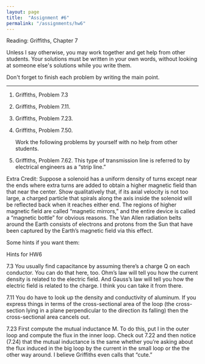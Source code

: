```yaml
---
layout: page
title:  "Assignment #6"
permalink: "/assignments/hw6"
---
```


Reading: 
Griffiths, Chapter 7

Unless I say otherwise, you may work together and get help from other students. Your solutions must be written in your own words, without looking at someone else's solutions while
you write them.

Don't forget to finish each problem by writing the main point.

______________________________________________________________________________

1.	Griffiths, Problem 7.3
2.	Griffiths, Problem 7.11.
3.	Griffiths, Problem 7.23.
4.	Griffiths, Problem 7.50.

	Work the following problems by yourself with no help from other students.

5.	Griffiths, Problem 7.62. This type of transmission line is referred to by electrical engineers as a “strip line.”

Extra Credit:	Suppose a solenoid has a uniform density of turns except near the ends where extra turns are added to obtain a higher magnetic field than that near the center. Show qualitatively that, if its axial velocity is not too large, a charged particle that spirals along the axis inside the solenoid will be reflected back when it reaches either end. The regions of higher magnetic field are called “magnetic mirrors,” and the entire device is called a “magnetic bottle” for obvious reasons.  The Van Allen radiation belts around the Earth consists of electrons and protons from the Sun that have been captured by the Earth’s magnetic field via this effect.


Some hints if you want them:

Hints for HW6

7.3
You usually find capacitance by assuming there’s a charge Q on each conductor.  You can do that here, too.  Ohm’s law will tell you how the current density is related to the electric field.  And Gauss’s law will tell you how the electric field is related to the charge.  I think you can take it from there.

7.11
You do have to look up the density and conductivity of aluminum. If you express things in terms of the cross-sectional area of the loop (the cross-section lying in a plane perpendicular to the direction its falling) then the cross-sectional area cancels out.

7.23
First compute the mutual inductance M.  To do this, put I in the outer loop and compute the flux in the inner loop.  Check out 7.22 and then notice (7.24) that the mutual inductance is the same whether you’re asking about the flux induced in the big loop by the current in the small loop or the the other way around.  I believe Griffiths even calls that “cute.”

